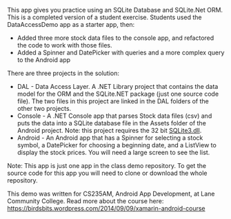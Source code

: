 This app gives you practice using an SQLite Database and SQLite.Net ORM. This is a completed version of a student exercise. Students used the DataAccessDemo app as a starter app, then:
* Added three more stock data files to the console app, and refactored the code to work with those files. 
* Added a Spinner and DatePicker with queries and a more complex query to the Android app

There are three projects in the solution:
* DAL - Data Access Layer. A .NET Library project that contains the data model for the ORM and the SQLite.NET package (just one source code file). The two files in this project are linked in the DAL folders of the other two projects.
* Console - A .NET Console app that parses Stock data files (csv) and puts the data into a SQLite database file in the Assets folder of the Android project. Note: this project requires the 32 bit [SQLite3.dll](http://sqlite.org/index.html).
* Android - An Android app that has a Spinner for selecting a stock symbol, a DatePicker for choosing a beginning date, and a ListView to display the stock prices. You will need a large screen to see the list.

Note: This app is just one app in the class demo repository.
To get the source code for this app you will need to
clone or download the whole repository.

This demo was written for CS235AM, Android App Development, at Lane Community College.
Read more about the course here: https://birdsbits.wordpress.com/2014/09/09/xamarin-android-course
